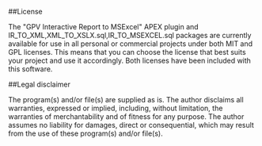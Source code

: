 ##License

The "GPV Interactive Report to MSExcel" APEX plugin and IR_TO_XML,XML_TO_XSLX.sql,IR_TO_MSEXCEL.sql packages are currently available for use in all personal or commercial projects under both MIT and GPL licenses. This means that you can choose the license that best suits your project and use it accordingly. Both licenses have been included with this software.

##Legal disclaimer

The program(s) and/or file(s) are supplied as is. The author disclaims all warranties, expressed or implied, including, without limitation, the warranties of merchantability and of fitness for any purpose. The author assumes no liability for damages, direct or consequential, which may result from the use of these program(s) and/or file(s).